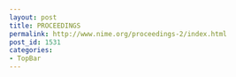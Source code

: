 ```yaml
---
layout: post
title: PROCEEDINGS
permalink: http://www.nime.org/proceedings-2/index.html
post_id: 1531
categories: 
- TopBar
---
```


